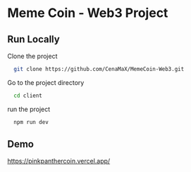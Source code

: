 
# Meme Coin - Web3 Project


## Run Locally

Clone the project

```bash
  git clone https://github.com/CenaMaX/MemeCoin-Web3.git
```

Go to the project directory

```bash
  cd client
```

run the project

```bash
  npm run dev
```


## Demo

https://pinkpanthercoin.vercel.app/
